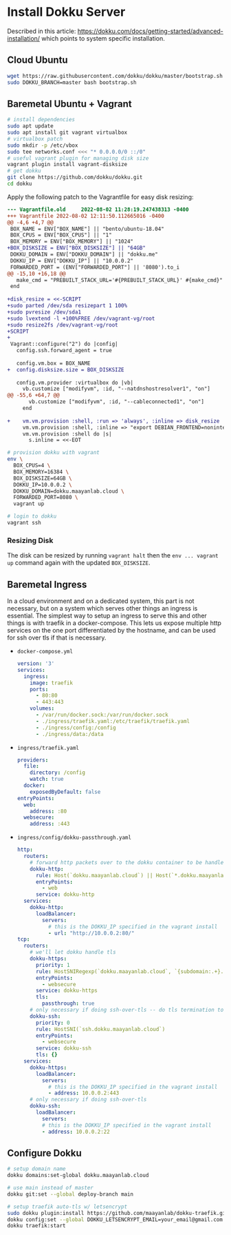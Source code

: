 # Install Dokku Server

Described in this article: <https://dokku.com/docs/getting-started/advanced-installation/> which points to system specific installation.

## Cloud Ubuntu

```bash
wget https://raw.githubusercontent.com/dokku/dokku/master/bootstrap.sh
sudo DOKKU_BRANCH=master bash bootstrap.sh
```

## Baremetal Ubuntu + Vagrant

```bash
# install dependencies
sudo apt update
sudo apt install git vagrant virtualbox
# virtualbox patch
sudo mkdir -p /etc/vbox
sudo tee networks.conf <<< "* 0.0.0.0/0 ::/0"
# useful vagrant plugin for managing disk size
vagrant plugin install vagrant-disksize
# get dokku
git clone https://github.com/dokku/dokku.git
cd dokku
```

Apply the following patch to the Vagrantfile for easy disk resizing:

```diff
--- Vagrantfile.old     2022-08-02 11:28:19.247438313 -0400
+++ Vagrantfile 2022-08-02 12:11:50.112665016 -0400
@@ -4,6 +4,7 @@
 BOX_NAME = ENV["BOX_NAME"] || "bento/ubuntu-18.04"
 BOX_CPUS = ENV["BOX_CPUS"] || "1"
 BOX_MEMORY = ENV["BOX_MEMORY"] || "1024"
+BOX_DISKSIZE = ENV["BOX_DISKSIZE"] || "64GB"
 DOKKU_DOMAIN = ENV["DOKKU_DOMAIN"] || "dokku.me"
 DOKKU_IP = ENV["DOKKU_IP"] || "10.0.0.2"
 FORWARDED_PORT = (ENV["FORWARDED_PORT"] || '8080').to_i
@@ -15,10 +16,18 @@
   make_cmd = "PREBUILT_STACK_URL='#{PREBUILT_STACK_URL}' #{make_cmd}"
 end
 
+disk_resize = <<-SCRIPT
+sudo parted /dev/sda resizepart 1 100%
+sudo pvresize /dev/sda1
+sudo lvextend -l +100%FREE /dev/vagrant-vg/root
+sudo resize2fs /dev/vagrant-vg/root
+SCRIPT
+
 Vagrant::configure("2") do |config|
   config.ssh.forward_agent = true
 
   config.vm.box = BOX_NAME
+  config.disksize.size = BOX_DISKSIZE
 
   config.vm.provider :virtualbox do |vb|
     vb.customize ["modifyvm", :id, "--natdnshostresolver1", "on"]
@@ -55,6 +64,7 @@
       vb.customize ["modifyvm", :id, "--cableconnected1", "on"]
     end
 
+    vm.vm.provision :shell, :run => 'always', :inline => disk_resize
     vm.vm.provision :shell, :inline => "export DEBIAN_FRONTEND=noninteractive && apt-get update -qq >/dev/null && apt-get -qq -y --no-install-recommends install git build-essential >/dev/null && cd /root/dokku && #{make_cmd}"
     vm.vm.provision :shell do |s|
       s.inline = <<-EOT
```

```bash
# provision dokku with vagrant
env \
  BOX_CPUS=4 \
  BOX_MEMORY=16384 \
  BOX_DISKSIZE=64GB \
  DOKKU_IP=10.0.0.2 \
  DOKKU_DOMAIN=dokku.maayanlab.cloud \
  FORWARDED_PORT=8080 \
  vagrant up

# login to dokku
vagrant ssh
```

### Resizing Disk

The disk can be resized by running `vagrant halt` then the `env ... vagrant up` command again with the updated `BOX_DISKSIZE`.

## Baremetal Ingress

In a cloud environment and on a dedicated system, this part is not necessary, but on a system which serves other things an ingress is essential. The simplest way to setup an ingress to serve this and other things is with traefik in a docker-compose. This lets us expose multiple http services on the one port differentiated by the hostname, and can be used for ssh over tls if that is necessary.

- `docker-compose.yml`
  ```yml
  version: '3'
  services:
    ingress:
      image: traefik
      ports:
        - 80:80
        - 443:443
      volumes:
        - /var/run/docker.sock:/var/run/docker.sock
        - ./ingress/traefik.yaml:/etc/traefik/traefik.yaml
        - ./ingress/config:/config
        - ./ingress/data:/data
  ```
- `ingress/traefik.yaml`
  ```yaml
  providers:
    file:
      directory: /config
      watch: true
    docker:
      exposedByDefault: false
  entryPoints:
    web:
      address: :80
    websecure:
      address: :443
  ```
- `ingress/config/dokku-passthrough.yaml`
  ```yaml
  http:
    routers:
      # forward http packets over to the dokku container to be handled
      dokku-http:
        rule: Host(`dokku.maayanlab.cloud`) || Host(`*.dokku.maayanlab.cloud`)
        entryPoints:
          - web
        service: dokku-http
    services:
      dokku-http:
        loadBalancer:
          servers:
            # this is the DOKKU_IP specified in the vagrant install
            - url: "http://10.0.0.2:80/"
  tcp:
    routers:
      # we'll let dokku handle tls
      dokku-https:
        priority: 1
        rule: HostSNIRegexp(`dokku.maayanlab.cloud`, `{subdomain:.+}.dokku.maayanlab.cloud`)
        entryPoints:
          - websecure
        service: dokku-https
        tls:
          passthrough: true
      # only necessary if doing ssh-over-tls -- do tls termination to the ssh port
      dokku-ssh:
        priority: 0
        rule: HostSNI(`ssh.dokku.maayanlab.cloud`)
        entryPoints:
          - websecure
        service: dokku-ssh
        tls: {}
    services:
      dokku-https:
        loadBalancer:
          servers:
            # this is the DOKKU_IP specified in the vagrant install
            - address: 10.0.0.2:443
      # only necessary if doing ssh-over-tls
      dokku-ssh:
        loadBalancer:
          servers:
          # this is the DOKKU_IP specified in the vagrant install
          - address: 10.0.0.2:22

  ```
## Configure Dokku

```bash
# setup domain name
dokku domains:set-global dokku.maayanlab.cloud

# use main instead of master
dokku git:set --global deploy-branch main

# setup traefik auto-tls w/ letsencrypt
sudo dokku plugin:install https://github.com/maayanlab/dokku-traefik.git
dokku config:set --global DOKKU_LETSENCRYPT_EMAIL=your_email@gmail.com
dokku traefik:start
```
